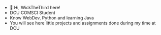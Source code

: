 - 👋 Hi, WickTheThird here!
- DCU COMSCI Student
- Know WebDev, Python and learning Java
- You will see here little projects and assignments done during my time at DCU

<!---
WickTheThird/WickTheThird is a ✨ special ✨ repository because its `README.md` (this file) appears on your GitHub profile.
You can click the Preview link to take a look at your changes.
--->
